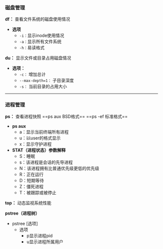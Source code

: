### 磁盘管理
**df：** 查看文件系统的磁盘使用情况
- **选项**
  - `-i：`显示inode使用情况
  - `-a：`显示所有文件系统
  - `-h：`易读格式

**du：** 显示文件或目录占用磁盘情况
- **选项：**
  - `-c：` 增加总计
  - `--max-depth=1：` 子目录深度
  - `-s：` 当前目录的占用大小
***

### 进程管理
**ps：** 查看进程快照
==ps aux BSD格式==
==ps -ef 标准格式==
- **ps aux**
  - a：显示当前终端所有进程
  - u：以user的格式显示
  - x：显示守护进程
- **STAT（进程状态）参数解释**
  - S：睡眠
  - s：该进程是会话的先导进程
  - N：该进程拥有比普通优先级更低的优先级
  - R：正在运行
  - D：短期等待
  - Z：僵死进程
  - T：被跟踪或被停止

**top：** 动态监视系统性能

**pstree（进程树）**
- pstree [选项]
  - 选项
    - p显示进程pid
    - u显示进程所属用户